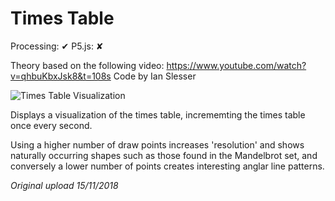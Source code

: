 # Times Table

Processing: ✔
P5.js: ✘

Theory based on the following video: https://www.youtube.com/watch?v=qhbuKbxJsk8&t=108s
Code by Ian Slesser

<img align="middle" src="https://github.com/ivSlesser/ProcessingSketches/blob/master/Times_Table/Times_Table_Preview.PNG" alt="Times Table Visualization">

Displays a visualization of the times table, incrememting the times table once every second.

Using a higher number of draw points increases 'resolution' and shows naturally occurring shapes such as those found in the Mandelbrot set, and conversely a lower number of points creates interesting anglar line patterns.

_Original upload 15/11/2018_
